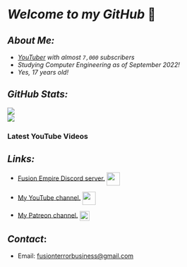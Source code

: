 # **_Welcome to my GitHub_** 👋

## _About Me:_

- _[YouTuber](https://youtube.com/fusionterror) with almost `7,000` subscribers_
- _Studying Computer Engineering as of September 2022!_
- _Yes, 17 years old!_

## _GitHub Stats:_

<img align="center" src="https://github-readme-stats.vercel.app/api/?username=fusionterror&count_private=true&theme=radical&showicons=true&hide=contribs,prs">

<br>

<img align="center" src="https://github-readme-stats.vercel.app/api/top-langs/?username=fusionterror&langs_count=5&theme=radical">

<br>

### Latest YouTube Videos

<!-- YOUTUBE:START -->
<!-- YOUTUBE:END -->

## _Links:_

- [Fusion Empire Discord server.](https://discord.com/invite/QJyTkNxVrX)
  <img align="center" src="https://imgur.com/R0br5YC.png" width="30">

- [My YouTube channel.](https://discord.com/invite/QJyTkNxVrX)
  <img align="center" src="https://maxcdn.icons8.com/Share/icon/Media_Controls/youtube_play1600.png" width="30">

- [My Patreon channel.](https://discord.com/invite/QJyTkNxVrX)
  <img align="center" src="https://cdn.freebiesupply.com/logos/large/2x/patreon-logo-png-transparent.png" width="22">

## _Contact_:

- Email: fusionterrorbusiness@gmail.com
